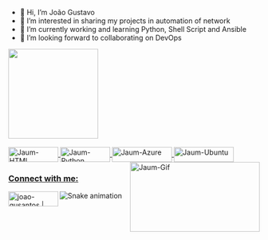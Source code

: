 - 👋 Hi, I’m João Gustavo
- 👀 I’m interested in sharing my projects in automation of network
- 🌱 I’m currently working and learning Python, Shell Script and Ansible
- 💞️ I’m looking forward to collaborating on DevOps

<div>
  <a href="https://github.com/joao-gusantos">
  <img height="180em" src="https://github-readme-stats.vercel.app/api?username=joao-gusantos&show_icons=true&theme=dark&include_all_commits=true&count_private=true"/>
  
</div>
<div style="display: inline_block"><br>
  <img align="center" alt="Jaum-HTML" height="30" width="100" src="https://img.shields.io/badge/HTML-239120?style=for-the-badge&logo=html5&logoColor=white">
  <img align="center" alt="Jaum-Python" height="30" width="100" src="https://img.shields.io/badge/Python-14354C?style=for-the-badge&logo=python&logoColor=white">
  <img align="center" alt="Jaum-Azure" height="30" width="120" src="https://img.shields.io/badge/Microsoft_Azure-0089D6?style=for-the-badge&logo=microsoft-azure&logoColor=white">
  <img align="center" alt="Jaum-Ubuntu" height="30" width="120" src="https://img.shields.io/badge/Ubuntu-E95420?style=for-the-badge&logo=ubuntu&logoColor=white">
  <img align="right" alt="Jaum-Gif" height="140" width="260" src="http://media.giphy.com/media/dbtDDSvWErdf2/giphy.gif">
</div>

### Connect with me:

[<img align="left" alt="joao-gusantos | LinkedIn" height="30" width="100px" src="https://img.shields.io/badge/LinkedIn-0077B5?style=for-the-badge&logo=linkedin&logoColor=white" />][linkedin]


[linkedin]: https://linkedin.com/in/joaogusantos

![Snake animation](https://github.com/rafaballerini/joao-gusantos/blob/output/github-contribution-grid-snake.svg)
<!---
joao-gusantos/joao-gusantos is a ✨ special ✨ repository because its `README.md` (this file) appears on your GitHub profile.
You can click the Preview link to take a look at your changes.
--->
